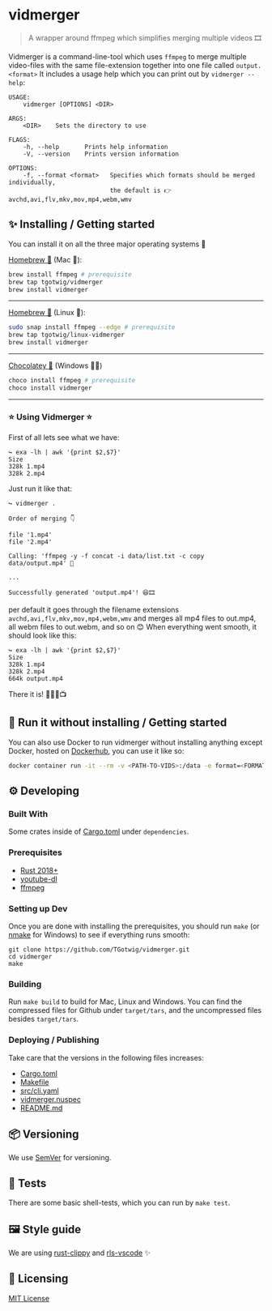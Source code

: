 # vidmerger

> A wrapper around ffmpeg which simplifies merging multiple videos 🎞

Vidmerger is a command-line-tool which uses `ffmpeg` to merge multiple video-files with the same file-extension together into one file called `output.<format>` It includes a usage help which you can print out by `vidmerger --help`:

```shell
USAGE:
    vidmerger [OPTIONS] <DIR>

ARGS:
    <DIR>    Sets the directory to use

FLAGS:
    -h, --help       Prints help information
    -V, --version    Prints version information

OPTIONS:
    -f, --format <format>   Specifies which formats should be merged individually,
                            the default is 👉 avchd,avi,flv,mkv,mov,mp4,webm,wmv
```

## ✨ Installing / Getting started

You can install it on all the three major operating systems 🤗

[Homebrew 🍺](https://github.com/TGotwig/homebrew-vidmerger/blob/master/vidmerger.rb) (Mac 🍏):

```bash
brew install ffmpeg # prerequisite
brew tap tgotwig/vidmerger
brew install vidmerger
```

---

[Homebrew 🍺](https://github.com/TGotwig/homebrew-linux-vidmerger/blob/master/vidmerger.rb) (Linux 🐧):

```bash
sudo snap install ffmpeg --edge # prerequisite
brew tap tgotwig/linux-vidmerger
brew install vidmerger
```

---

[Chocolatey 🍫](https://chocolatey.org/packages/vidmerger) (Windows 🏳️‍🌈)

```powershell
choco install ffmpeg # prerequisite
choco install vidmerger
```

---

### ⭐️ Using Vidmerger ⭐️

First of all lets see what we have:

```fish
↪ exa -lh | awk '{print $2,$7}'
Size
328k 1.mp4
328k 2.mp4
```

Just run it like that:

```fish
↪ vidmerger .

Order of merging 👇

file '1.mp4'
file '2.mp4'

Calling: 'ffmpeg -y -f concat -i data/list.txt -c copy data/output.mp4' 🚀

...

Successfully generated 'output.mp4'! 😆🎞
```

per default it goes through the filename extensions `avchd,avi,flv,mkv,mov,mp4,webm,wmv` and merges all mp4 files to out.mp4, all webm files to out.webm, and so on 😊 When everything went smooth, it should look like this:

```fish
↪ exa -lh | awk '{print $2,$7}'
Size
328k 1.mp4
328k 2.mp4
664k output.mp4
```

There it is! 🎉🎊🥳📺

## 🐳 Run it without installing / Getting started

You can also use Docker to run vidmerger without installing anything except Docker, hosted on [Dockerhub](https://hub.docker.com/r/tgotwig/vidmerger), you can use it like so:

```bash
docker container run -it --rm -v <PATH-TO-VIDS>:/data -e format=<FORMAT> tgotwig/vidmerger
```

## ⚙️ Developing

### Built With

Some crates inside of [Cargo.toml](Cargo.toml) under `dependencies`.

### Prerequisites

- [Rust 2018+](https://www.rust-lang.org/tools/install)
- [youtube-dl](http://ytdl-org.github.io/youtube-dl/download.html)
- [ffmpeg](https://ffmpeg.org/download.html)

### Setting up Dev

Once you are done with installing the prerequisites, you should run `make` (or [nmake](https://docs.microsoft.com/en-us/cpp/build/reference/nmake-reference?view=vs-2019) for Windows) to see if everything runs smooth:

```shell
git clone https://github.com/TGotwig/vidmerger.git
cd vidmerger
make
```

### Building

Run `make build` to build for Mac, Linux and Windows. You can find the compressed files for Github under `target/tars`, and the uncompressed files besides `target/tars`.

### Deploying / Publishing

Take care that the versions in the following files increases:

- [Cargo.toml](Cargo.toml)
- [Makefile](Makefile)
- [src/cli.yaml](src/cli.yaml)
- [vidmerger.nuspec](vidmerger.nuspec)
- [README.md](README.md)

## 📦 Versioning

We use [SemVer](http://semver.org/) for versioning.

## 🧪 Tests

There are some basic shell-tests, which you can run by `make test`.

## 🖼 Style guide

We are using [rust-clippy](rust-clippy) and [rls-vscode](https://github.com/rust-lang/rls-vscode) ✨

## 📜 Licensing

[MIT License](LICENSE)
